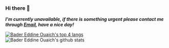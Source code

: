 <!--Themes: https://github.com/anuraghazra/github-readme-stats-->
### Hi there 👋

***I'm currently unavailable, if there is something urgent please contact me through <a href="mailto:ouaichbadereddine@gmail.com">Email</a>, have a nice day!***


<!-- - 🔭My name is Bader, I just graduated IT Development Techniques from [OFPPT](https://www.ofppt.ma/en/institutions/specialized-institute-applied-technology-ntic-sidi-maarouf-casablanca)-->
<!-- - 🔭 I’m currently studying IT Development at [OFPPT](https://www.ofppt.ma/en/institutions/specialized-institute-applied-technology-ntic-sidi-maarouf-casablanca)-->
<!-- -🌱 I’m currently learning and practicing C/C++, Mobile development using Flutter Dart and Desktop development with Qt6 (not all at once but its a fun routine breaker!)-->
<!-- - 👯 I’m looking to collaborate on games, game engines, mobile apps and any C/C++ projects! -->
<!-- -🐱 Favorite animal: Floppa! -->
<!-- - ⚡ True fact: "When it works efficiently without problems, nobody notices it". Bjarne Stroustrup -->
<!-- - ⚡ Fun fact: Men with beard are actually just Men without beard -->
<!-- - 📫 How to reach me: [@Website](https://badereddineouaich.herokuapp.com/) or email badereddineouaich@gmail.com -->


<!--
- 🔭My name is Bader, I just graduated IT Development Techniques from [OFPPT](https://www.ofppt.ma/en/institutions/specialized-institute-applied-technology-ntic-sidi-maarouf-casablanca), meanwhile improving my problem solving skills by working on a basic game engine called the [PGE!](https://github.com/BaderEddineOuaich/PGE) (Pragmatic Game Engine) 🔭 I’m currently studying IT Development at [OFPPT](https://www.ofppt.ma/en/institutions/specialized-institute-applied-technology-ntic-sidi-maarouf-casablanca, meanwhile improving my problem solving skills by working on a basic game engine called the [PGE!](https://github.com/BaderEddineOuaich/PGE) (Pragmatic Game Engine)
- 🌱 I’m currently learning and practicing C/C++, Mobile development using Flutter Dart and Desktop development with Qt6 (not all at once but its a fun routine breaker!)
- 👯 I’m looking to collaborate on games, game engines, mobile apps and any C/C++ projects!
- 🐱 Favorite animal: Floppa!
- ⚡ True fact: "When it works efficiently without problems, nobody notices it". Bjarne Stroustrup 
- ⚡ Fun fact: Men with beard are actually just Men without beard 
- 📫 How to reach me: [@Website](https://badereddineouaich.herokuapp.com/) or email badereddineouaich@gmail.com 
-->

<!--BEFORE VERCEL ISSUE
![Bader Eddine Ouaich's github stats](https://github-readme-stats.vercel.app/api?username=BaderEddineOuaich&show_icons=true&theme=react)
-->
<!--[![Bader Eddine Ouaich's github stats](https://github-readme-stats.vercel.app/api?username=BaderEddineOuaich&show_icons=true)](https://github.com/anuraghazra/github-readme-stats)-->

<!--BEFORE VERCEL ISSUE
[![Bader Eddine Ouaich's top langs](https://github-readme-stats.vercel.app/api/top-langs/?username=BaderEddineOuaich&layout=compact&theme=react)](https://github.com/anuraghazra/github-readme-stats)
-->


<!-- Github stats (A+...)
![Bader Eddine Ouaich's github stats](https://github-readme-stats.vercel.app/api?username=BaderEddineOuaich&layout=compact&theme=react&hide=css,html&show_icons=true&count_private=true)
-->
[![Bader Eddine Ouaich's top 4 langs](https://github-readme-stats.vercel.app/api/top-langs/?username=BaderEddineOuaich&layout=compact&theme=react&hide=css,html&langs_count=6)](https://github.com/anuraghazra/github-readme-stats)&nbsp;&nbsp;&nbsp;&nbsp;&nbsp;
![Bader Eddine Ouaich's github stats](https://github-readme-stats.vercel.app/api?username=BaderEddineOuaich&layout=compact&theme=react&hide=css,html&show_icons=true&count_private=true)


<!--Visitors username.reponame
<p align=center>                           
  <img align=center  src="https://visitor-badge.laobi.icu/badge?page_id=BaderEddineOuaich.BaderEddineOuaich" alt="Visitors">                     
</p>
-->
<!--
![](https://komarev.com/ghpvc/?username=BaderEddineOuaich&color=F34B7D&style=plastic&label=welcome-visitor-number)
-->

